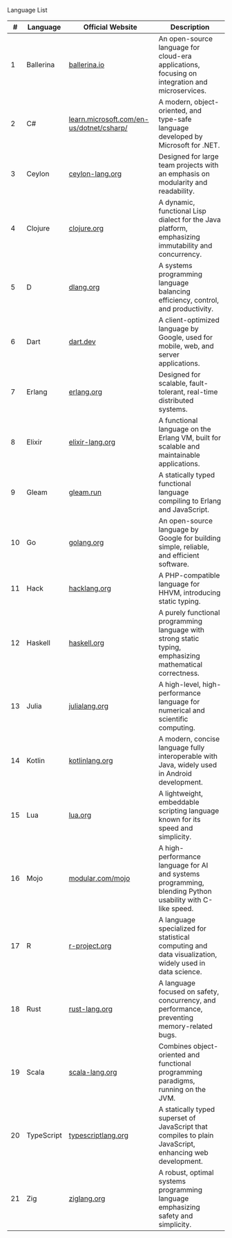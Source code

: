 Language List

| #  | Language  | Official Website | Description |
|----|----------|----------------|-------------|
| 1  | Ballerina | [ballerina.io](https://ballerina.io) | An open-source language for cloud-era applications, focusing on integration and microservices. |
| 2  | C# | [learn.microsoft.com/en-us/dotnet/csharp/](https://learn.microsoft.com/en-us/dotnet/csharp/) | A modern, object-oriented, and type-safe language developed by Microsoft for .NET. |
| 3  | Ceylon | [ceylon-lang.org](https://ceylon-lang.org) | Designed for large team projects with an emphasis on modularity and readability. |
| 4  | Clojure | [clojure.org](https://clojure.org) | A dynamic, functional Lisp dialect for the Java platform, emphasizing immutability and concurrency. |
| 5  | D | [dlang.org](https://dlang.org) | A systems programming language balancing efficiency, control, and productivity. |
| 6  | Dart | [dart.dev](https://dart.dev) | A client-optimized language by Google, used for mobile, web, and server applications. |
| 7  | Erlang | [erlang.org](https://www.erlang.org) | Designed for scalable, fault-tolerant, real-time distributed systems. |
| 8  | Elixir | [elixir-lang.org](https://elixir-lang.org) | A functional language on the Erlang VM, built for scalable and maintainable applications. |
| 9  | Gleam | [gleam.run](https://gleam.run) | A statically typed functional language compiling to Erlang and JavaScript. |
| 10 | Go | [golang.org](https://golang.org) | An open-source language by Google for building simple, reliable, and efficient software. |
| 11 | Hack | [hacklang.org](https://hacklang.org) | A PHP-compatible language for HHVM, introducing static typing. |
| 12 | Haskell | [haskell.org](https://www.haskell.org) | A purely functional programming language with strong static typing, emphasizing mathematical correctness. |
| 13 | Julia | [julialang.org](https://julialang.org) | A high-level, high-performance language for numerical and scientific computing. |
| 14 | Kotlin | [kotlinlang.org](https://kotlinlang.org) | A modern, concise language fully interoperable with Java, widely used in Android development. |
| 15 | Lua | [lua.org](https://www.lua.org) | A lightweight, embeddable scripting language known for its speed and simplicity. |
| 16 | Mojo | [modular.com/mojo](https://www.modular.com/mojo) | A high-performance language for AI and systems programming, blending Python usability with C-like speed. |
| 17 | R | [r-project.org](https://www.r-project.org) | A language specialized for statistical computing and data visualization, widely used in data science. |
| 18 | Rust | [rust-lang.org](https://www.rust-lang.org) | A language focused on safety, concurrency, and performance, preventing memory-related bugs. |
| 19 | Scala | [scala-lang.org](https://www.scala-lang.org) | Combines object-oriented and functional programming paradigms, running on the JVM. |
| 20 | TypeScript | [typescriptlang.org](https://www.typescriptlang.org) | A statically typed superset of JavaScript that compiles to plain JavaScript, enhancing web development. |
| 21 | Zig | [ziglang.org](https://ziglang.org) | A robust, optimal systems programming language emphasizing safety and simplicity. |
